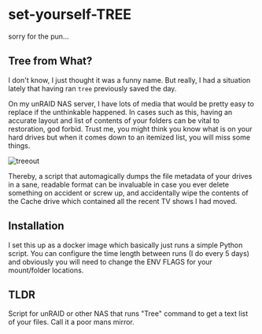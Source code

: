 # set-yourself-TREE
sorry for the pun...

## Tree from What?

I don't know, I just thought it was a funny name. But really, I had a situation lately that having ran `tree` previously saved the day. 

On my unRAID NAS server, I have lots of media that would be pretty easy to replace if the unthinkable happened. In cases such as this, having an accurate layout and list of contents of your folders can be vital to restoration, god forbid. Trust me, you might think you know what is on your hard drives but when it comes down to an itemized list, you will miss some things. 

![treeout](https://github.com/aden-webster/set-yourself-tree/assets/55510354/fb35e279-1081-4fe2-bd4e-0c9416f1d033)

Thereby, a script that automagically dumps the file metadata of your drives in a sane, readable format can be invaluable in case you ever delete something on accident or screw up, and accidentally wipe the contents of the Cache drive which contained all the recent TV shows I had moved.

## Installation

I set this up as a docker image which basically just runs a simple Python script. You can configure the time length between runs (I do every 5 days) and obviously you will need to change the ENV FLAGS for your mount/folder locations. 

## TLDR

Script for unRAID or other NAS that runs "Tree" command to get a text list of your files. Call it a poor mans mirror. 


